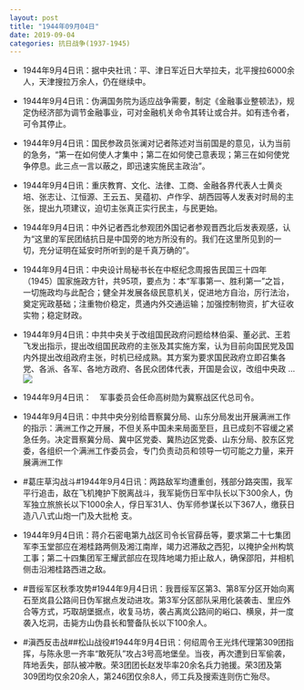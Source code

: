 ```yaml
---
layout: post
title: "1944年09月04日"
date: 2019-09-04
categories: 抗日战争(1937-1945)
---
```


<meta name="referrer" content="no-referrer" />

- 1944年9月4日讯：据中央社讯：平、津日军近日大举拉夫，北平搜拉6000余人，天津搜拉万余人，仍在继续中。 

- 1944年9月4日讯：伪满国务院为适应战争需要，制定《金融事业整顿法》，规定伪经济部为调节金融事业，可对金融机关命令其转让或合并。如有违令者，可令其停止。 

- 1944年9月4日讯：国民参政员张澜对记者陈述对当前国是的意见，认为当前的急务，“第一在如何使人才集中；第二在如何使己意表现；第三在如何使党争停息。此三点一言以蔽之，即迅速实施民主政治”。 

- 1944年9月4日讯：重庆教育、文化、法律、工商、金融各界代表人士黄炎培、张志让、江恒源、王云五、吴蕴初、卢作孚、胡西园等人发表对时局的主张，提出九项建议，迫切主张真正实行民主，与民更始。 

- 1944年9月4日讯：中外记者西北参观团外国记者参观晋西北后发表观感，认为“这里的军民团结抗日是中国旁的地方所没有的。我们在这里所见到的一切，充分证明在延安时所听到的是千真万确的”。 

- 1944年9月4日讯：中央设计局秘书长在中枢纪念周报告民国三十四年（1945）国家施政方针，共95项，要点为：本“军事第一、胜利第一”之旨，一切施政均与此配合；健全并发展各级民意机关，促进地方自治，厉行法治，奠定宪政基础；注重物价稳定，贯通内外交通运输；加强控制物资，扩大征收实物；稳定财政。 

- 1944年9月4日讯：中共中央关于改组国民政府问题给林伯渠、董必武、王若飞发出指示，提出改组国民政府的主张及其实施方案，认为目前向国民党及国内外提出改组政府主张，时机已经成熟。其方案为要求国民政府立即召集各党、各派、各军、各地方政府、各民众团体代表，开国是会议，改组中央政 ... <br/><img src="https://wx3.sinaimg.cn/large/aca367d8ly1g6njlxkcvij20c80bxaa6.jpg" />

- 1944年9月4日讯：　军事委员会任命高树勋为冀察战区代总司令。 

- 1944年9月4日讯：中共中央分别给晋察冀分局、山东分局发出开展满洲工作的指示：满洲工作之开展，不但关系中国未来局面至巨，且已成刻不容缓之紧急任务。决定晋察冀分局、冀中区党委、冀热边区党委、山东分局、胶东区党委，各组织一个满洲工作委员会，专门负责动员和领导一切可能之力量，来开展满洲工作 

- #葛庄草沟战斗#1944年9月4日讯：两路敌军均遭重创，残部分路突围，我军平行追击，敌在飞机掩护下脱离战斗，我军毙伤日军中队长以下300余人，伪军独立旅旅长以下1000余人，俘日军31人、伪军师参谋长以下367人，缴获日造八八式山炮一门及大批枪 支。 

- 1944年9月4日讯：蒋介石密电第九战区司令长官薛岳等，要求第二十七集团军李玉堂部应在湘桂路两侧及湘江南岸，竭力迟滞敌之西犯，以掩护全州构筑工事；第二十四集团军王耀武部应在现阵地竭力拒止敌人，确保邵阳，并相机侧击沿湘桂路西进之敌。 

- #晋绥军区秋季攻势#1944年9月4日讯：我晋绥军区第3、第8军分区开始向离石至岚县公路间日伪军据点发动进攻。第3军分区部队采用化装袭击、里应外合等方式，巧取胡堡据点，收复马坊，袭占离岚公路间的峪口、横泉，并一度袭入圪洞，击毙方山伪县长和警备队长以下100余人。 

- #滇西反击战##松山战役#1944年9月4日讯：何绍周令王光炜代理第309团指挥，与陈永思一齐率“敢死队”攻占3号高地堡垒。当夜，再次遭到日军偷袭，阵地丢失，部队被冲散。荣3团团长赵发毕率20余名兵力驰援。荣3团及第309团均仅余20余人，第246团仅余8人，师工兵及搜索连则伤亡殆尽。 

